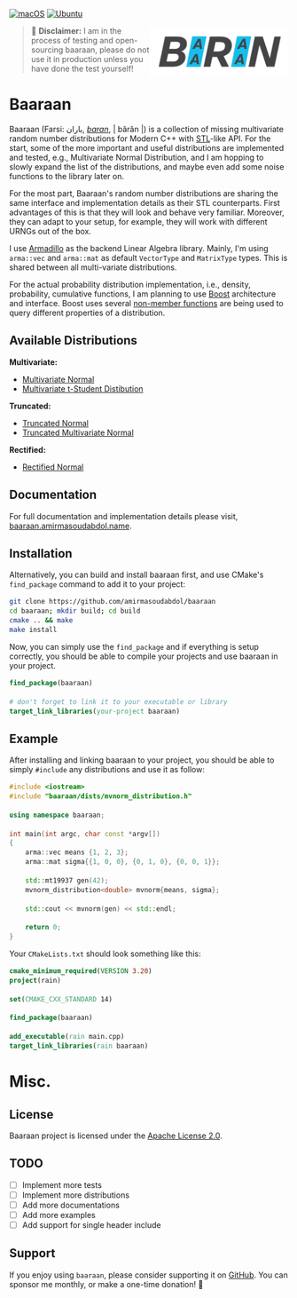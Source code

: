 [![macOS](https://github.com/amirmasoudabdol/baaraan/workflows/macOS/badge.svg)](https://github.com/amirmasoudabdol/baaraan/actions?query=workflow%3AmacOS)
[![Ubuntu](https://github.com/amirmasoudabdol/baaraan/workflows/Ubuntu/badge.svg)](https://github.com/amirmasoudabdol/baaraan/actions?query=workflow%3AUbuntu)

<img src="docs/img/logo.png" width="250" align="right"/>

> 🚨 **Disclaimer:** I am in the process of testing and open-sourcing baaraan, please do not use it in production unless you have done the test yourself! 

# Baaraan

Baaraan (Farsi: باران, [_baran_](https://en.wiktionary.org/wiki/باران), | bârân |) is a collection of missing multivariate random number distributions for Modern C++ with [STL](https://en.cppreference.com/w/cpp/numeric/random)-like API. For the start, some of the more important and useful distributions are implemented and tested, e.g., Multivariate Normal Distribution, and I am hopping to slowly expand the list of the distributions, and maybe even add some noise functions to the library later on.

For the most part, Baaraan's random number distributions are sharing the same interface and implementation details as their STL counterparts. First advantages of this is that they will look and behave very familiar. Moreover, they can adapt to your setup, for example, they will work with different URNGs out of the box. 

I use [Armadillo](http://arma.sourceforge.net) as the backend Linear Algebra library. Mainly, I'm using `arma::vec` and `arma::mat` as default `VectorType`  and `MatrixType` types. This is shared between all multi-variate distributions.

For the actual probability distribution implementation, i.e., density, probability, cumulative functions, I am planning to use [Boost](https://www.boost.org/doc/libs/1_62_0/libs/math/doc/html/math_toolkit/dist_ref.html) architecture and interface. Boost uses several [non-member functions](https://www.boost.org/doc/libs/1_62_0/libs/math/doc/html/math_toolkit/dist_ref/nmp.html) are being used to query different properties of a distribution.

## Available Distributions

**Multivariate:**
- [Multivariate Normal](https://en.wikipedia.org/wiki/Multivariate_normal_distribution)
- [Multivariate t-Student Distibution](https://en.wikipedia.org/wiki/Multivariate_t-distribution?wprov=sfti1)

**Truncated:**
- [Truncated Normal](https://en.wikipedia.org/wiki/Truncated_normal_distribution)
- [Truncated Multivariate Normal](https://en.wikipedia.org/wiki/Truncated_normal_distribution)

**Rectified:**
- [Rectified Normal](https://en.wikipedia.org/wiki/Rectified_Gaussian_distribution)

## Documentation

For full documentation and implementation details please visit, [baaraan.amirmasoudabdol.name](https://baaraan.amirmasoudabdol.name).

## Installation

Alternatively, you can build and install baaraan first, and use CMake's `find_package` command to add it to your project:

```bash
git clone https://github.com/amirmasoudabdol/baaraan
cd baaraan; mkdir build; cd build
cmake .. && make
make install
```

Now, you can simply use the `find_package` and if everything is setup correctly, you should be able to compile your projects and use baaraan in your project.

```cmake
find_package(baaraan)

# don't forget to link it to your executable or library
target_link_libraries(your-project baaraan) 
```

## Example

After installing and linking baaraan to your project, you should be able to simply `#include` any distributions and use it as follow:

```cpp
#include <iostream>
#include "baaraan/dists/mvnorm_distribution.h"

using namespace baaraan;

int main(int argc, char const *argv[])
{
	arma::vec means {1, 2, 3};
	arma::mat sigma{{1, 0, 0}, {0, 1, 0}, {0, 0, 1}};

	std::mt19937 gen(42);
	mvnorm_distribution<double> mvnorm{means, sigma};

	std::cout << mvnorm(gen) << std::endl;

	return 0;
}
```

Your `CMakeLists.txt` should look something like this:

```cmake
cmake_minimum_required(VERSION 3.20)
project(rain)

set(CMAKE_CXX_STANDARD 14)

find_package(baaraan)

add_executable(rain main.cpp)
target_link_libraries(rain baaraan)
```


# Misc.

## License 

Baaraan project is licensed under the [Apache License 2.0](https://opensource.org/licenses/Apache-2.0).

## TODO

- [ ] Implement more tests
- [ ] Implement more distributions
- [ ] Add more documentations
- [ ] Add more examples
- [ ] Add support for single header include

## Support

If you enjoy using `baaraan`, please consider supporting it on [GitHub](https://github.com/sponsors/amirmasoudabdol). You can sponsor me monthly, or make a one-time donation! 🤗